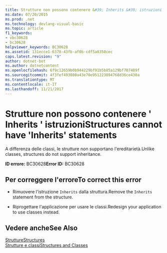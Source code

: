 ```yaml
---
title: Strutture non possono contenere &#39; Inherits &#39; istruzioni
ms.date: 07/20/2015
ms.prod: .net
ms.technology: devlang-visual-basic
ms.topic: article
f1_keywords:
- vbc30628
- bc30628
helpviewer_keywords: BC30628
ms.assetid: 131ecce1-6378-43fb-af0b-cdf5a0350cec
caps.latest.revision: "9"
author: dotnet-bot
ms.author: dotnetcontent
ms.openlocfilehash: 6f9c12659b0b944229bf91b5b85a129bf707489f
ms.sourcegitcommit: 4f3fef493080a43e70e951223894768d36ce430a
ms.translationtype: MT
ms.contentlocale: it-IT
ms.lasthandoff: 11/21/2017
---
```

# <a name="structures-cannot-have-39inherits39-statements"></a><span data-ttu-id="fd6ea-102">Strutture non possono contenere &#39; Inherits &#39; istruzioni</span><span class="sxs-lookup"><span data-stu-id="fd6ea-102">Structures cannot have &#39;Inherits&#39; statements</span></span>
<span data-ttu-id="fd6ea-103">A differenza delle classi, le strutture non supportano l'ereditarietà.</span><span class="sxs-lookup"><span data-stu-id="fd6ea-103">Unlike classes, structures do not support inheritance.</span></span>  
  
 <span data-ttu-id="fd6ea-104">**ID errore:** BC30628</span><span class="sxs-lookup"><span data-stu-id="fd6ea-104">**Error ID:** BC30628</span></span>  
  
## <a name="to-correct-this-error"></a><span data-ttu-id="fd6ea-105">Per correggere l'errore</span><span class="sxs-lookup"><span data-stu-id="fd6ea-105">To correct this error</span></span>  
  
-   <span data-ttu-id="fd6ea-106">Rimuovere l'istruzione `Inherits` dalla struttura.</span><span class="sxs-lookup"><span data-stu-id="fd6ea-106">Remove the `Inherits` statement from the structure.</span></span>  
  
-   <span data-ttu-id="fd6ea-107">Riprogettare l'applicazione per usare le classi.</span><span class="sxs-lookup"><span data-stu-id="fd6ea-107">Redesign your application to use classes instead.</span></span>  
  
## <a name="see-also"></a><span data-ttu-id="fd6ea-108">Vedere anche</span><span class="sxs-lookup"><span data-stu-id="fd6ea-108">See Also</span></span>  
 [<span data-ttu-id="fd6ea-109">Strutture</span><span class="sxs-lookup"><span data-stu-id="fd6ea-109">Structures</span></span>](../../visual-basic/programming-guide/language-features/data-types/structures.md)  
 [<span data-ttu-id="fd6ea-110">Strutture e classi</span><span class="sxs-lookup"><span data-stu-id="fd6ea-110">Structures and Classes</span></span>](../../visual-basic/programming-guide/language-features/data-types/structures-and-classes.md)
